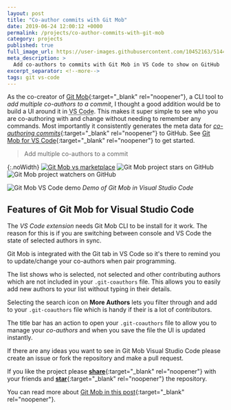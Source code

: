 ```yaml
---
layout: post
title: "Co-author commits with Git Mob"
date: 2019-06-24 12:00:12 +0000
permalink: /projects/co-author-commits-with-git-mob
category: projects
published: true
full_image_url: https://user-images.githubusercontent.com/10452163/51446144-cc3b6f80-1d05-11e9-87fa-96622a25eedc.gif
meta_description: >
  Add co-authors to commits with Git Mob in VS Code to show on GitHub
excerpt_separator: <!--more-->
tags: git vs-code
---
```


As the co-creator of [Git Mob](https://github.com/findmypast-oss/git-mob){:target="\_blank" rel="noopener"}, a CLI tool to _add multiple co-authors to a commit_, I thought a good addition would be to build a UI around it in <abbr title="Visual Studio Code">VS Code</abbr>. This makes it super simple to see who you are co-authoring with and change without needing to remember any commands. Most importantly it consistently generates the meta data for [_co-authoring commits_](https://help.github.com/en/articles/creating-a-commit-with-multiple-authors){:target="\_blank" rel="noopener"} to GitHub. See [Git Mob for VS Code](https://marketplace.visualstudio.com/items?itemName=RichardKotze.git-mob){:target="\_blank" rel="noopener"} to get started.

<!--more-->

> Add multiple co-authors to a commit

{:.noWidth}
[![Git Mob vs marketplace](https://vsmarketplacebadge.apphb.com/version-short/RichardKotze.git-mob.svg)](https://marketplace.visualstudio.com/items?itemName=RichardKotze.git-mob)&nbsp;![Git Mob project stars on GitHub](https://img.shields.io/github/stars/rkotze/git-mob-vs-code.svg?style=social&label=Star)&nbsp;![Git Mob project watchers on GitHub](https://img.shields.io/github/watchers/rkotze/git-mob-vs-code.svg?style=social&label=Watch)

![Git Mob VS Code demo](https://user-images.githubusercontent.com/10452163/51446144-cc3b6f80-1d05-11e9-87fa-96622a25eedc.gif)
_Demo of Git Mob in Visual Studio Code_

## Features of Git Mob for Visual Studio Code

The _VS Code extension_ needs Git Mob CLI to be install for it work. The reason for this is if you are switching between console and VS Code the state of selected authors in sync.

Git Mob is integrated with the Git tab in VS Code so it's there to remind you to update/change your co-authors when pair programming.

The list shows who is selected, not selected and other contributing authors which are not included in your `.git-coauthors` file. This allows you to easily add new authors to your list without typing in their details.

Selecting the search icon on **More Authors** lets you filter through and add to your `.git-coauthors` file which is handy if their is a lot of contributors.

The title bar has an action to open your `.git-coauthors` file to allow you to manage your _co-authors_ and when you save the file the UI is updated instantly.

If there are any ideas you want to see in Git Mob Visual Studio Code please create an issue or fork the repository and make a pull request.

If you like the project please [**share**](https://twitter.com/intent/tweet?hashtags=pairProgramming,gitmob&text=Co-author%20commits%20using%20Git%20Mob%20VS%20Code%20extension%20https://marketplace.visualstudio.com/items?itemName=RichardKotze.git-mob){:target="\_blank" rel="noopener"} with your friends and [**star**](https://github.com/rkotze/git-mob-vs-code){:target="\_blank" rel="noopener"} the repository.

You can read more about [Git Mob in this post](https://tech.findmypast.com/co-author-commits-with-git-mob/){:target="\_blank" rel="noopener"}.
